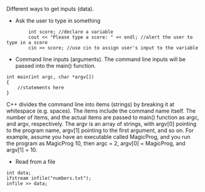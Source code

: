 Different ways to get inputs (data).

- Ask the user to type in something
```
        int score; //declare a variable
        cout << "Please type a score: " << endl; //alert the user to type in a score
        cin >> score; //use cin to assign user's input to the variable
```

- Command line inputs (arguments). The command line inputs will be passed into the main() function. 
```
int main(int argc, char *argv[])
{
	//statements here
}
```
C++ divides the command line into items (strings) by breaking it 
at whitespace (e.g. spaces). The items include the command name itself. The number of items, and the actual items 
are passed to main() function as argc, and argv, respectively.
The argv is an array of strings, with argv[0] pointing to the program name, argv[1] pointing to the first argument, and so on.
For example, assume you have an executable called MagicProg, and you run the program as
MagicProg 10, then argc = 2, argv[0] = MagicProg, and argv[1] = 10.

- Read from a file
```
int data;
ifstream infile("numbers.txt");
infile >> data;
```
